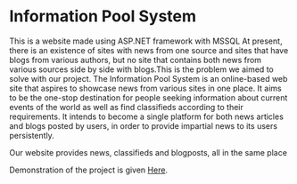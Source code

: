 # Information Pool System
This is a website made using ASP.NET framework with MSSQL 
At present, there is an existence of sites with news from one source and sites that have blogs from various authors, but no site that contains both news from various sources side by side with blogs.This is the problem we aimed to solve with our project. The Information Pool System is an online-based web site that aspires to showcase news from various sites in one place. It aims to be the one-stop destination for people seeking information about current events of the world as well as find classifieds according to their requirements. It intends to become a single platform for both news articles and blogs posted by users, in order to provide impartial news to its users persistently.

Our website provides news, classifieds and blogposts, all in the same place

Demonstration of the project is given <a href="https://youtu.be/Ld0uILSJ1So">Here</a>.<br>
